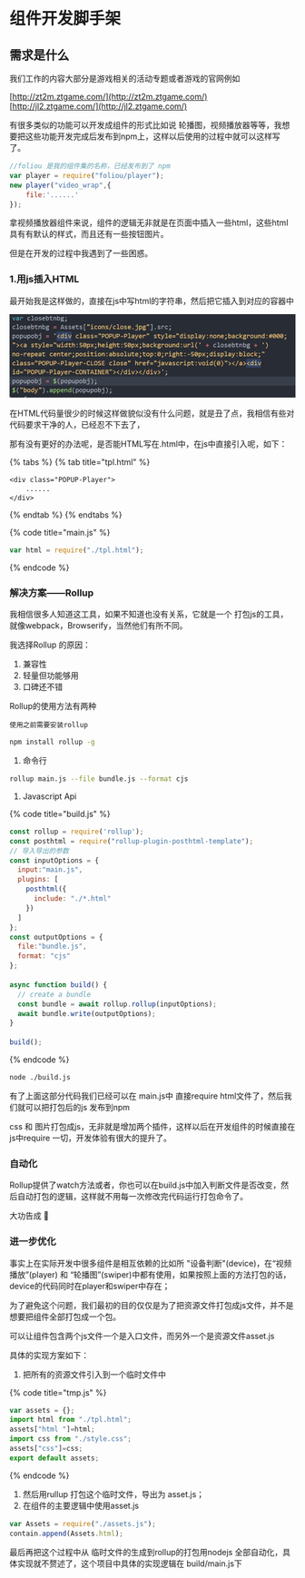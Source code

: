# 组件开发脚手架

## 需求是什么

我们工作的内容大部分是游戏相关的活动专题或者游戏的官网例如

[http://zt2m.ztgame.com/](http://zt2m.ztgame.com/)  
[http://jl2.ztgame.com/](http://jl2.ztgame.com/)

有很多类似的功能可以开发成组件的形式比如说 轮播图，视频播放器等等，我想要把这些功能开发完成后发布到npm上，这样以后使用的过程中就可以这样写了。

```javascript
//foliou 是我的组件集的名称，已经发布到了 npm
var player = require("foliou/player");
new player("video_wrap",{
    file:'......'
});
```

拿视频播放器组件来说，组件的逻辑无非就是在页面中插入一些html，这些html具有有默认的样式，而且还有一些按钮图片。

但是在开发的过程中我遇到了一些困惑。

### 1.用js插入HTML

最开始我是这样做的，直接在js中写html的字符串，然后把它插入到对应的容器中

![&#x63D2;&#x5165;html&#x7ED3;&#x6784;&#x7684;&#x5B9E;&#x4F8B;](.gitbook/assets/code.png)

在HTML代码量很少的时候这样做貌似没有什么问题，就是丑了点，我相信有些对代码要求干净的人，已经忍不下去了，

那有没有更好的办法呢，是否能HTML写在.html中，在js中直接引入呢，如下：

{% tabs %}
{% tab title="tpl.html" %}
```markup
<div class="POPUP-Player">
    ......
</div>
```
{% endtab %}
{% endtabs %}

{% code title="main.js" %}
```javascript
var html = require("./tpl.html");
```
{% endcode %}

### 解决方案——Rollup

我相信很多人知道这工具，如果不知道也没有关系，它就是一个 打包js的工具，就像webpack，Browserify，当然他们有所不同。

我选择Rollup 的原因：

1. 兼容性
2. 轻量但功能够用
3. 口碑还不错

Rollup的使用方法有两种

```text
使用之前需要安装rollup
```

```bash
npm install rollup -g
```

1. 命令行

```bash
rollup main.js --file bundle.js --format cjs
```

1. Javascript Api

{% code title="build.js" %}
```javascript
const rollup = require('rollup');
const posthtml = require("rollup-plugin-posthtml-template");
// 导入导出的参数
const inputOptions = {
  input:"main.js",
  plugins: [
    posthtml({
      include: "./*.html"
    })
  ]
};
const outputOptions = {
  file:"bundle.js",
  format: "cjs"
};

async function build() {
  // create a bundle
  const bundle = await rollup.rollup(inputOptions);
  await bundle.write(outputOptions);
}

build();
```
{% endcode %}

```bash
node ./build.js
```

有了上面这部分代码我们已经可以在 main.js中 直接require html文件了，然后我们就可以把打包后的js 发布到npm

css 和 图片打包成js，无非就是增加两个插件，这样以后在开发组件的时候直接在js中require 一切，开发体验有很大的提升了。

### 自动化

Rollup提供了watch方法或者，你也可以在build.js中加入判断文件是否改变，然后自动打包的逻辑，这样就不用每一次修改完代码运行打包命令了。

大功告成 🍻

### 进一步优化

事实上在实际开发中很多组件是相互依赖的比如所 "设备判断"\(device\)，在“视频播放”\(player\) 和 “轮播图”\(swiper\)中都有使用，如果按照上面的方法打包的话，device的代码同时在player和swiper中存在；

为了避免这个问题，我们最初的目的仅仅是为了把资源文件打包成js文件，并不是想要把组件全部打包成一个包。

可以让组件包含两个js文件一个是入口文件，而另外一个是资源文件asset.js

具体的实现方案如下：  
1. 把所有的资源文件引入到一个临时文件中

{% code title="tmp.js" %}
```javascript
var assets = {};
import html from "./tpl.html";
assets["html "]=html;
import css from "./style.css";
assets["css"]=css;
export default assets;
```
{% endcode %}

1. 然后用rullup 打包这个临时文件，导出为 asset.js；
2. 在组件的主要逻辑中使用asset.js

```javascript
var Assets = require("./assets.js");
contain.append(Assets.html);
```

最后再把这个过程中从 临时文件的生成到rollup的打包用nodejs 全部自动化，具体实现就不赘述了，这个项目中具体的实现逻辑在 build/main.js下


